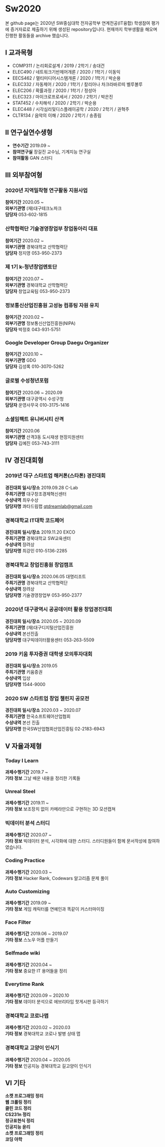 # Sw2020
본 github page는 2020년 SW중심대학 전자공학부 연계전공(IT융합) 학생참여 평가에 증거자료로 제출하기 위해 생성된 repository입니다. 현재까지 학부생활을 해오며 진행한 활동들을 archive 했습니다.

## Ⅰ 교과목형
- COMP311 / 논리회로설계 / 2019 / 2학기 / 송대건  
- ELEC490 / 네트워크기반제어개론 / 2020 / 1학기 / 이동익  
- EECS462 / 멀티미디어시스템개론 / 2020 / 1학기 / 박순용  
- ELEC332 / 자동제어 / 2020 / 1학기 / 칼리아나 차크라바르띠 벨루볼루  
- ELEC206 / 확률과정 / 2020 / 1학기 / 정성아  
- ELEC323 / 마이크로프로세서 / 2020 / 2학기 / 박은진  
- STAT452 / 수치해석 / 2020 / 2학기 / 박순용  
- ELEC448 / 시각심리및디스플레이공학 / 2020 / 2학기 / 권혁주  
- CLTR134 / 음악의 이해 / 2020 / 2학기 / 송종림

## Ⅱ 연구실연수생형  
- **연수기간** 2019.09 ~
- **참여연구실** 장길진 교수님, 기계지능 연구실
- **참여활동** GAN 스터디

## Ⅲ 외부참여형
### 2020년 지역밀착형 연구활동 지원사업
**참여기간** 2020.05 ~  
**외부기관명** (재)대구테크노파크  
**담당자** 053-602-1815  
### 산학협력단 기술경영창업부 창업동아리 대표
**참여기간** 2020.02 ~   
**외부기관명** 경북대학교 산학협력단  
**담당자** 정지영 053-950-2373   
### 제 1기 k-청년창업멘토단
**참여기간** 2020.07 ~   
**외부기관명** 경북대학교 산학협력단  
**담당자** 창업교육팀 053-950-2373   
### 정보통신산업진흥원 고성능 컴퓨팅 자원 유치
**참여기간** 2020.02 ~  
**외부기관명** 정보통신산업진흥원(NIPA)  
**담당자** 박정호 043-931-5751  
### Google Developer Group Daegu Organizer
**참여기간** 2020.10 ~  
**외부기관명** GDG  
**담당자** 김성록 010-3070-5262  
### 글로벌 수성청년포럼
**참여기간** 2020.06 ~ 2020.09  
**외부기관명** 대구광역시 수성구청   
**담당자** 운영사무국 010-3175-1416  
### 소셜임팩트 유니버시티 산격
**참여기간** 2020.06  
**외부기관명** 산격3동 도시재생 현장지원센터  
**담당자** 김예진 053-743-3111  

## Ⅳ 경진대회형
### 2019년 대구 스타트업 해커톤(스타톤) 경진대회
**경진대회 일시/장소** 2019.09.28 C-Lab  
**주최기관명** 대구창조경제혁신센터  
**수상내역** 최우수상  
**담당자명** 콰타드림랩 qtdreamlab@gmail.com  
### 경북대학교 IT대학 코드페어
**경진대회 일시/장소** 2019.11.20 EXCO  
**주최기관명** 경북대학교 SW교육센터  
**수상내역** 장려상  
**담당자명** 최강민 010-5136-2285  
### 경북대학교 창업진흥원 창업캠프
**경진대회 일시/장소** 2020.06.05 대명리조트  
**주최기관명** 경북대학교 산학협력단  
**수상내역** 장려상  
**담당자명** 기술경영창업부 053-950-2377  
### 2020년 대구광역시 공공데이터 활용 창업경진대회
**경진대회 일시/장소** 2020.05 ~ 2020.09  
**주최기관명** (재)대구디지털산업진흥원  
**수상내역** 본선진출  
**담당자명** 대구빅데이터활용센터 053-263-5509  
### 2019 키움 투자증권 대학생 모의투자대회
**경진대회 일시/장소** 2019.05  
**주최기관명** 키움증권  
**수상내역** 입상  
**담당자명** 1544-9000  
### 2020 SW 스타트업 창업 챌린지 공모전
**경진대회 일시/장소** 2020.03 ~ 2020.07  
**주최기관명** 한국소프트웨어산업협회  
**수상내역** 본선 진출  
**담당자명** 한국SW산업협회산업진흥팀 02-2183-6943  
## Ⅴ 자율과제형
### Today I Learn
**과제수행기간** 2019.7 ~  
**기타 정보** 그날 배운 내용을 정리한 기록들  
### Unreal Steel
**과제수행기간** 2019.11 ~  
**기타 정보** 보조장치 없이 카메라만으로 구현하는 3D 모션캡쳐  
### 빅데이터 분석 스터디
**과제수행기간** 2020.07 ~  
**기타 정보** 빅데이터 분석, 시각화에 대한 스터디. 스터디원들이 함께 문서작성에 참여하였습니다.  
### Coding Practice
**과제수행기간** 2020.03 ~  
**기타 정보** Hacker Rank, Codewars 알고리즘 문제 풀이  
### Auto Customizing
**과제수행기간** 2019.09 ~  
**기타 정보** 게임 캐릭터를 연예인과 똑같이 커스터마이징  
### Face Filter
**과제수행기간** 2019.06 ~ 2019.07  
**기타 정보** 스노우 어플 만들기  
### Selfmade wiki
**과제수행기간** 2020.04 ~  
**기타 정보** 중요한 IT 용어들을 정리  
### Everytime Rank
**과제수행기간** 2020.09 ~ 2020.10  
**기타 정보** 데이터 분석으로 에브리타임 핫게시판 등극하기  
### 경북대학교 코로나맵
**과제수행기간** 2020.02 ~ 2020.03  
**기타 정보** 경북대학교 코로나 발병 상태 맵  
### 경북대학교 고양이 인식기
**과제수행기간** 2020.04 ~ 2020.05  
**기타 정보** 인공지능  경북대학교 길고양이 인식기  

## Ⅵ 기타
**소켓 프로그래밍 정리**  
**웹 크롤링 정리**  
**클린 코드 정리**  
**CS231n 정리**  
**정규표현식 정리**  
**인공지능 윤리**  
**소켓 프로그래밍 정리**  
**코딩 야학**  
